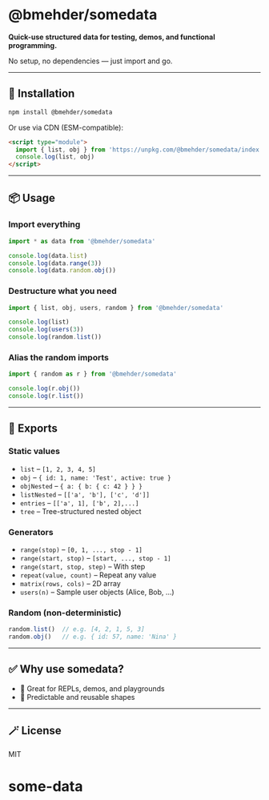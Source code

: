 # @bmehder/somedata

**Quick-use structured data for testing, demos, and functional programming.**

No setup, no dependencies — just import and go.

---

## 🚀 Installation

```bash
npm install @bmehder/somedata
```

Or use via CDN (ESM-compatible):

```html
<script type="module">
  import { list, obj } from 'https://unpkg.com/@bmehder/somedata/index.js'
  console.log(list, obj)
</script>
```

---

## 📦 Usage

### Import everything

```js
import * as data from '@bmehder/somedata'

console.log(data.list)
console.log(data.range(3))
console.log(data.random.obj())
```

### Destructure what you need

```js
import { list, obj, users, random } from '@bmehder/somedata'

console.log(list)
console.log(users(3))
console.log(random.list())
```

### Alias the random imports

```js
import { random as r } from '@bmehder/somedata'

console.log(r.obj())
console.log(r.list())
```

---

## 🔢 Exports

### Static values

- `list` – `[1, 2, 3, 4, 5]`
- `obj` – `{ id: 1, name: 'Test', active: true }`
- `objNested` – `{ a: { b: { c: 42 } } }`
- `listNested` – `[['a', 'b'], ['c', 'd']]`
- `entries` – `[['a', 1], ['b', 2],...]`
- `tree` – Tree-structured nested object

### Generators

- `range(stop)` – `[0, 1, ..., stop - 1]`
- `range(start, stop)` – `[start, ..., stop - 1]`
- `range(start, stop, step)` – With step
- `repeat(value, count)` – Repeat any value
- `matrix(rows, cols)` – 2D array
- `users(n)` – Sample user objects (Alice, Bob, ...)

### Random (non-deterministic)

```js
random.list()  // e.g. [4, 2, 1, 5, 3]
random.obj()   // e.g. { id: 57, name: 'Nina' }
```

---

## ✅ Why use somedata?

- 🧪 Great for REPLs, demos, and playgrounds
- 🎯 Predictable and reusable shapes

---

## 🪄 License

MIT
# some-data

